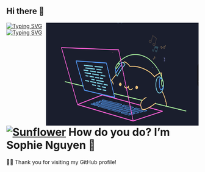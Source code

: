 ## Hi there 👋
<a target="_blank" align="center">
  <img align="right" top="500" height="270" width="400" alt="GIF" src="https://github.com/SophieNguyen113/SophieNguyen113/blob/main/Sophie%20Nguyen%20-%20CatCat.gif">
  
</a>

[![Typing SVG](https://readme-typing-svg.herokuapp.com?duration=6500&color=777777&background=00000000&width=500&height=120&lines=++Hello!+I'm+pmlamtz+)](https://git.io/typing-svg)
[![Typing SVG](https://readme-typing-svg.herokuapp.com?duration=6500&color=777777&background=00000000&width=500&height=120&lines=++Nice+to+meet+you+)](https://git.io/typing-svg)

# <a href="https://github.com/SophieNguyen113"><img src="https://wallpapercave.com/wp/wp10580805.jpg" width="200px" height="200px" alt="Sunflower"></a> How do you do? I’m Sophie Nguyen 🌻 

🙋‍♂️ Thank you for visiting my GitHub profile! 


